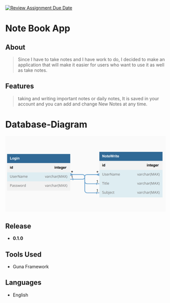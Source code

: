 [![Review Assignment Due Date](https://classroom.github.com/assets/deadline-readme-button-24ddc0f5d75046c5622901739e7c5dd533143b0c8e959d652212380cedb1ea36.svg)](https://classroom.github.com/a/uelKf0-p)
# Note Book App


## About
>Since I have to take notes and I have work to do,
>I decided to make an application that will make it easier for users who want to use it as well as take notes.

## Features
>taking and writing important notes or daily notes,
It is saved in your account and you can add and change New Notes at any time.


# Database-Diagram

![Sql-Diagram](./Sql-Digram/Sql-Digram.png)

## Release
* **0.1.0**


## Tools Used 
* Guna Framework


## Languages
* English
